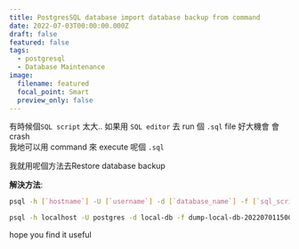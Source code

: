 ```yaml
---
title: PostgresSQL database import database backup from command
date: 2022-07-03T00:00:00.000Z
draft: false
featured: false
tags:
  - postgresql
  - Database Maintenance
image:
  filename: featured
  focal_point: Smart
  preview_only: false
---
```

有時候個`SQL script` 太大.. 如果用 `SQL editor` 去 run 個 `.sql` file 好大機會 會crash\
我地可以用 command 來 execute 呢個 `.sql`    

我就用呢個方法去Restore database backup  

**解決方法**:

```bash
psql -h [`hostname`] -U [`username`] -d [`database_name`] -f [`sql_script.sql`]

psql -h localhost -U postgres -d local-db -f dump-local-db-20220701150001.sql
```

hope you find it useful